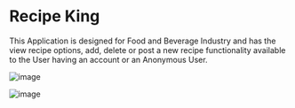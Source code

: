 # Recipe King

This Application is designed for Food and Beverage Industry and has the view recipe options, add, delete or post a new recipe functionality available to the User having an
account or an Anonymous User.

![image](https://user-images.githubusercontent.com/53758828/123528533-fd2de480-d6b5-11eb-9361-f89fa3b82e33.png)

![image](https://user-images.githubusercontent.com/53758828/123528552-1cc50d00-d6b6-11eb-80bf-bf615cffe210.png)

